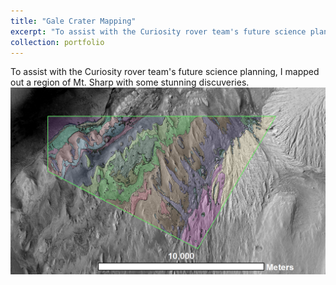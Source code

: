 ```yaml
---
title: "Gale Crater Mapping"
excerpt: "To assist with the Curiosity rover team's future science planning, I mapped out a region of Mt. Sharp with some stunning discuveries.<br/><img src='/images/MAP_FINAL.PNG' width="450"/>"
collection: portfolio
---
```

To assist with the Curiosity rover team's future science planning, I mapped out a region of Mt. Sharp with some stunning discuveries.<br/><img src='/images/MAP_FINAL.PNG'>